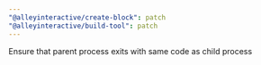 ```yaml
---
"@alleyinteractive/create-block": patch
"@alleyinteractive/build-tool": patch
---
```


Ensure that parent process exits with same code as child process
